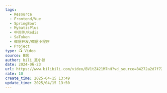 ```yaml
---
tags:
  - Resource
  - Frontend/Vue
  - SpringBoot
  - MybatisPlus
  - 中间件/Redis
  - SaToken
  - 微信开发/微信小程序
  - Project
type: 📺 Video
source: B站
author: bili_莫小领
date: 2024-06-23
url: https://www.bilibili.com/video/BV1tZ421M7nH?vd_source=84272a2d7f72158b38778819be5bc6ad&spm_id_from=333.788.recommend_more_video.5
rate: 10
create_time: 2025-04-15 13:49
update_time: 2025/04/15 13:50
---
```


